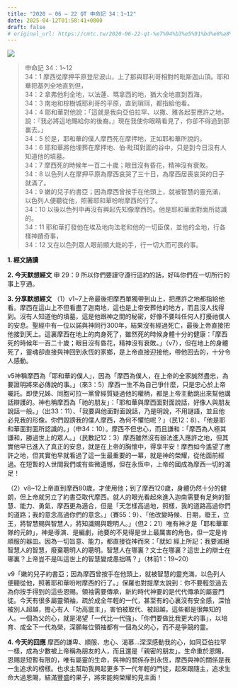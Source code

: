 ```yaml
---
title: "2020 – 06 – 22 QT 申命記 34：1~12"
date: 2025-04-12T01:58:41+0800
draft: false
# original_url: https://cmtc.tw/2020-06-22-qt-%e7%94%b3%e5%91%bd%e8%a8%98-34%ef%bc%9a112
---
```


![](/images/qt.jpg)
> 申命記 34：1\~12  
> 34：1 摩西從摩押平原登尼波山，上了那與耶利哥相對的毗斯迦山頂。耶和華把基列全地直到但，  
> 34：2 拿弗他利全地，以法蓮、瑪拿西的地，猶大全地直到西海，  
> 34：3 南地和棕樹城耶利哥的平原，直到瑣珥，都指給他看。  
> 34：4 耶和華對他說：「這就是我向亞伯拉罕、以撒、雅各起誓應許之地，說：『我必將這地賜給你的後裔。』現在我使你眼睛看見了，你卻不得過到那裏去。」  
> 34：5 於是，耶和華的僕人摩西死在摩押地，正如耶和華所說的。  
> 34：6 耶和華將他埋葬在摩押地、伯‧毗珥對面的谷中，只是到今日沒有人知道他的墳墓。  
> 34：7 摩西死的時候年一百二十歲；眼目沒有昏花，精神沒有衰敗。  
> 34：8 以色列人在摩押平原為摩西哀哭了三十日，為摩西居喪哀哭的日子就滿了。  
> 34：9 嫩的兒子約書亞；因為摩西曾按手在他頭上，就被智慧的靈充滿，以色列人便聽從他，照著耶和華吩咐摩西的行了。  
> 34：10 以後以色列中再沒有興起先知像摩西的。他是耶和華面對面所認識的。  
> 34：11 耶和華打發他在埃及地向法老和他的一切臣僕，並他的全地，行各樣神蹟奇事，  
> 34：12 又在以色列眾人眼前顯大能的手，行一切大而可畏的事。

**1. 經文誦讀**

**2.  今天默想經文**
申 29：9 所以你們要謹守遵行這約的話，好叫你們在一切所行的事上亨通。

**3. 分享默想經文**
（1）v1\~7上帝最後把摩西單獨帶到山上，把應許之地都指給他看。摩西在這山上不但看盡了迦南地，這也是上帝安葬他的地方，而且沒人找得到。沒有人知道他的墳墓，這是他跟神之間的秘密，好像不要叫任何人打擾祂僕人的安息。聖經中有一位以諾與神同行300年，結果沒有經過死亡，最後上帝直接把他接到天上。這裏摩西在地上的肉身死了，雖然死的時候身體十分的健康：「摩西死的時候年一百二十歲；眼目沒有昏花，精神沒有衰敗。」（v7），但在地上的身體死了，靈魂卻直接與神回到永恆的家鄉，是上帝直接迎接他，帶他回去的，十分令人感動。

v5神稱摩西為「耶和華的僕人」，因為「摩西為僕人，在上帝的全家誠然盡忠，為要證明將來必傳說的事。」（來3：5）摩西一生不為自己爭什麼，只是忠心於上帝囑託。即使兄姊、同胞可拉一黨曾經質疑過他的權柄，都是上帝主動跳出來幫他講話辯護的。神也稱摩西為「祂的朋友」：「耶和華與摩西面對面說話，好像人與朋友說話一般。」（出33：11）、「我要與他面對面說話，乃是明說，不用謎語，並且他必見我的形像。你們毀謗我的僕人摩西，為何不懼怕呢？」（民12：8）、「他是耶和華面對面所認識的。」（申34：10）。摩西不但忠心，而且謙和：「摩西為人極其謙和，勝過世上的眾人。」（民數記12：3）摩西雖然沒有辦法進入應許之地，但其實他早已進入了真正的安息，就是在上帝的胸懷中，得享平安！摩西如今遙望了應許之地，但其實他早就看過了這一生最重要的一幕，就是神的榮耀，從他面前經過。在短暫的人世間我們或有些微遺憾，但在永恆中，上帝的國成為摩西一切的滿足！

（2）v8\~12上帝直到摩西80歲，才使用他；到了摩西120歲，身體仍然十分的健朗，但上帝就另立了約書亞取代摩西。就人的眼光看起來進入迦南需要有足夠的智慧、能力、勇氣，摩西更為適合，但是「天怎樣高過地，照樣，我的道路高過你們的道路；我的意念高過你們的意念。」（賽55：9）、「他改變時候、日期，廢王，立王，將智慧賜與智慧人，將知識賜與聰明人。」（但2：21）唯有神才是「耶和華軍隊的元帥」，神是導演、是編劇，祂要的不見得是世上最厲害的角色，但一定是肯順服的器皿。因為一切旨意、能力，都直接從神而來：「就如 經上所記：我要滅絕智慧人的智慧，廢棄聰明人的聰明。智慧人在哪裏？文士在哪裏？這世上的辯士在哪裏？上帝豈不是叫這世上的智慧變成愚拙嗎？」（林前1：19\~20）

v9「嫩的兒子約書亞；因為摩西曾按手在他頭上，就被智慧的靈充滿，以色列人便聽從他，照著耶和華吩咐摩西的行了。」保羅也對提摩太說到：你不要輕忽過去為你按手得到的這些恩賜。領袖需要傳承，新約時代神要的是代代傳承的屬靈門徒。今天有很多屬靈領袖，疏於成全年輕的一代，甚至有的心裏沒有安全感，深怕被別人超越，擔心有人「功高震主」，害怕被取代、被超越，這些都是很無知的人。一個為父的心，就是渴望「一代比一代強」、「你們要做比我更大的事」，以培育、成全下一代為榮，深願每位領袖都有一個為父的心，而不是爭競的靈。

**4. 今天的回應**
摩西的謙卑、順服、忠心、渴慕…深深感動我的心，如同亞伯拉罕一樣，成為少數被上帝稱為朋友的人，而且還是「親密的朋友」。生命重於恩賜，恩賜是短暫有限的，唯有屬靈的生命，與神的關係存到永恆，摩西與神的關係是我一生追求的榜樣。也求主幫助我興起更多下一代年輕的門徒，起來跟隨主，追求生命大過恩賜，結滿豐盛的果子，將來能夠榮耀的見主面！
